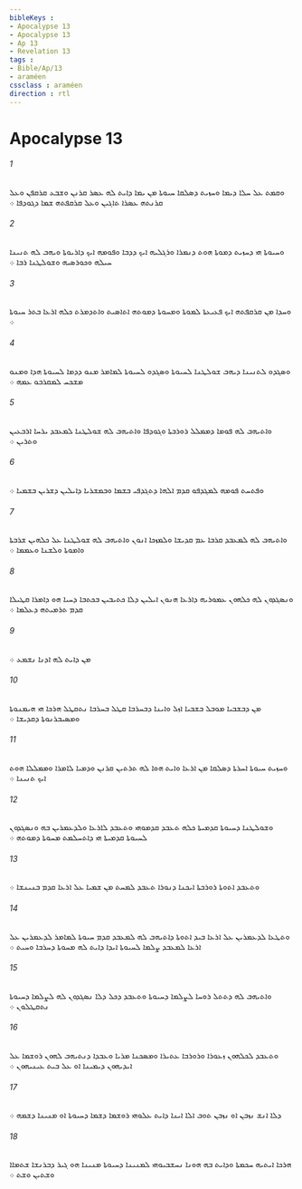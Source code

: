 ```yaml
---
bibleKeys : 
- Apocalypse 13
- Apocalypse 13
- Ap 13
- Revelation 13
tags : 
- Bible/Ap/13
- araméen
cssclass : araméen
direction : rtl
---
```


# Apocalypse 13

###### 1
ܘܩܡܬ ܥܠ ܚܠܐ ܕܝܡܐ ܘܚܙܝܬ ܕܤܠܩܐ ܚܝܘܬܐ ܡܢ ܝܡܐ ܕܐܝܬ ܠܗ ܥܤܪ ܩܪܢܢ ܘܫܒܥ ܩܪܩܦܢ ܘܥܠ ܩܪܢܬܗ ܥܤܪܐ ܬܐܓܝܢ ܘܥܠ ܩܪܩܦܬܗ ܫܡܐ ܕܓܘܕܦܐ ܀
###### 2
ܘܚܝܘܬܐ ܗܝ ܕܚܙܝܬ ܕܡܘܬܐ ܗܘܬ ܕܢܡܪܐ ܘܪܓܠܝܗ ܐܝܟ ܕܕܒܐ ܘܦܘܡܗ ܐܝܟ ܕܐܪܝܘܬܐ ܘܝܗܒ ܠܗ ܬܢܝܢܐ ܚܝܠܗ ܘܟܘܪܤܝܗ ܘܫܘܠܛܢܐ ܪܒܐ ܀
###### 3
ܘܚܕܐ ܡܢ ܩܪܩܦܬܗ ܐܝܟ ܦܥܝܥܬܐ ܠܡܘܬܐ ܘܡܚܘܬܐ ܕܡܘܬܗ ܐܬܐܤܝܬ ܘܐܬܕܡܪܬ ܟܠܗ ܐܪܥܐ ܒܬܪ ܚܝܘܬܐ ܀
###### 4
ܘܤܓܕܘ ܠܬܢܝܢܐ ܕܝܗܒ ܫܘܠܛܢܐ ܠܚܝܘܬܐ ܘܤܓܕܘ ܠܚܝܘܬܐ ܠܡܐܡܪ ܡܢܘ ܕܕܡܐ ܠܚܝܘܬܐ ܗܕܐ ܘܡܢܘ ܡܫܟܚ ܠܡܩܪܒܘ ܥܡܗ ܀
###### 5
ܘܐܬܝܗܒ ܠܗ ܦܘܡܐ ܕܡܡܠܠ ܪܘܪܒܬܐ ܘܓܘܕܦܐ ܘܐܬܝܗܒ ܠܗ ܫܘܠܛܢܐ ܠܡܥܒܕ ܝܪܚܐ ܐܪܒܥܝܢ ܘܬܪܝܢ ܀
###### 6
ܘܦܬܚܬ ܦܘܡܗ ܠܡܓܕܦܘ ܩܕܡ ܐܠܗܐ ܕܬܓܕܦܝ ܒܫܡܐ ܘܒܡܫܪܝܐ ܕܐܝܠܝܢ ܕܫܪܝܢ ܒܫܡܝܐ ܀
###### 7
ܘܐܬܝܗܒ ܠܗ ܠܡܥܒܕ ܩܪܒܐ ܥܡ ܩܕܝܫܐ ܘܠܡܙܟܐ ܐܢܘܢ ܘܐܬܝܗܒ ܠܗ ܫܘܠܛܢܐ ܥܠ ܟܠܗܝܢ ܫܪܒܬܐ ܘܐܡܘܬܐ ܘܠܫܢܐ ܘܥܡܡܐ ܀
###### 8
ܘܢܤܓܕܘܢ ܠܗ ܟܠܗܘܢ ܥܡܘܪܝܗ ܕܐܪܥܐ ܗܢܘܢ ܐܝܠܝܢ ܕܠܐ ܟܬܝܒܝܢ ܒܟܬܒܐ ܕܚܝܐ ܗܘ ܕܐܡܪܐ ܩܛܝܠܐ ܩܕܡ ܬܪܡܝܬܗ ܕܥܠܡܐ ܀
###### 9
ܡܢ ܕܐܝܬ ܠܗ ܐܕܢܐ ܢܫܡܥ ܀
###### 10
ܡܢ ܕܒܫܒܝܐ ܡܘܒܠ ܒܫܒܝܐ ܐܙܠ ܘܐܝܢܐ ܕܒܚܪܒܐ ܩܛܠ ܒܚܪܒܐ ܢܬܩܛܠ ܗܪܟܐ ܗܝ ܗܝܡܢܘܬܐ ܘܡܤܝܒܪܢܘܬܐ ܕܩܕܝܫܐ ܀
###### 11
ܘܚܙܝܬ ܚܝܘܬܐ ܐܚܪܬܐ ܕܤܠܩܐ ܡܢ ܐܪܥܐ ܘܐܝܬ ܗܘܐ ܠܗ ܬܪܬܝܢ ܩܪܢܢ ܘܕܡܝܐ ܠܐܡܪܐ ܘܡܡܠܠܐ ܗܘܬ ܐܝܟ ܬܢܝܢܐ ܀
###### 12
ܘܫܘܠܛܢܐ ܕܚܝܘܬܐ ܩܕܡܝܬܐ ܟܠܗ ܬܥܒܕ ܩܕܡܘܗܝ ܘܬܥܒܕ ܠܐܪܥܐ ܘܠܕܥܡܪܝܢ ܒܗ ܘܢܤܓܕܘܢ ܠܚܝܘܬܐ ܩܕܡܝܬܐ ܗܝ ܕܐܬܚܠܡܬ ܡܚܘܬܐ ܕܡܘܬܗ ܀
###### 13
ܘܬܥܒܕ ܐܬܘܬܐ ܪܘܪܒܬܐ ܐܝܟܢܐ ܕܢܘܪܐ ܬܥܒܕ ܠܡܚܬ ܡܢ ܫܡܝܐ ܥܠ ܐܪܥܐ ܩܕܡ ܒܢܝܢܫܐ ܀
###### 14
ܘܬܛܥܐ ܠܕܥܡܪܝܢ ܥܠ ܐܪܥܐ ܒܝܕ ܐܬܘܬܐ ܕܐܬܝܗܒ ܠܗ ܠܡܥܒܕ ܩܕܡ ܚܝܘܬܐ ܠܡܐܡܪ ܠܕܥܡܪܝܢ ܥܠ ܐܪܥܐ ܠܡܥܒܕ ܨܠܡܐ ܠܚܝܘܬܐ ܐܝܕܐ ܕܐܝܬ ܠܗ ܡܚܘܬܐ ܕܚܪܒܐ ܘܚܝܬ ܀
###### 15
ܘܐܬܝܗܒ ܠܗ ܕܬܬܠ ܪܘܚܐ ܠܨܠܡܐ ܕܚܝܘܬܐ ܘܬܥܒܕ ܕܟܠ ܕܠܐ ܢܤܓܕܘܢ ܠܗ ܠܨܠܡܐ ܕܚܝܘܬܐ ܢܬܩܛܠܘܢ ܀
###### 16
ܘܬܥܒܕ ܠܟܠܗܘܢ ܙܥܘܪܐ ܘܪܘܪܒܐ ܥܬܝܪܐ ܘܡܤܟܢܐ ܡܪܝܐ ܘܥܒܕܐ ܕܢܬܝܗܒ ܠܗܘܢ ܪܘܫܡܐ ܥܠ ܐܝܕܝܗܘܢ ܕܝܡܝܢܐ ܐܘ ܥܠ ܒܝܬ ܥܝܢܝܗܘܢ ܀
###### 17
ܕܠܐ ܐܢܫ ܢܙܒܢ ܐܘ ܢܙܒܢ ܬܘܒ ܐܠܐ ܐܝܢܐ ܕܐܝܬ ܥܠܘܗܝ ܪܘܫܡܐ ܕܫܡܐ ܕܚܝܘܬܐ ܐܘ ܡܢܝܢܐ ܕܫܡܗ ܀
###### 18
ܗܪܟܐ ܐܝܬܝܗ ܚܟܡܬܐ ܘܕܐܝܬ ܒܗ ܗܘܢܐ ܢܚܫܒܝܘܗܝ ܠܡܢܝܢܐ ܕܚܝܘܬܐ ܡܢܝܢܐ ܗܘ ܓܝܪ ܕܒܪܢܫܐ ܫܬܡܐܐ ܘܫܬܝܢ ܘܫܬ ܀
